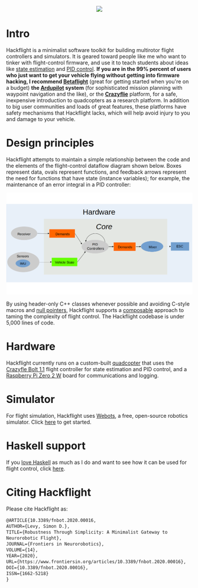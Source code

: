 <p align="center"> 
<img src="media/logo.png" width=450>
</p>

# Intro

Hackflight is a minimalist software toolkit for building multirotor flight
controllers and simulators.  It is geared toward people like me who want to
tinker with flight-control firmware, and use it to teach students about ideas
like
[state estimation](https://simondlevy.github.io/ekf-tutorial)
and
[PID control](https://en.wikipedia.org/wiki/Proportional%E2%80%93integral%E2%80%93derivative_controller).
<b>If you are in the 99% percent of
users who just want to get your vehicle flying without getting into firmware
hacking, I recommend [Betaflight](http://betaflight.com/)</b> (great for
getting started when you're on a budget)
<b>the [Ardupilot](http://copter.ardupilot.org) system</b> (for
sophisticated mission planning with waypoint navigation and the like), or
the <b>[Crazyflie](https://www.bitcraze.io/products/old-products/crazyflie-2-1/)</b>
platform, for a safe, inexpensive introduction to quadcopters as a research
platform.   In addition to big user communities and loads of great features,
these platforms have safety mechanisms that Hackflight lacks, which will help
avoid injury to you and damage to your vehicle.

# Design principles

Hackflight attempts to maintain a simple relationship between
the code and the elements of the flight-control dataflow diagram shown below.
Boxes represent data, ovals represent functions, and feedback arrows
represent the need for functions that have state (instance variables); for
example, the maintenance of an error integral in a PID controller:

<img src="media/dataflow2.png" width=700>

By using header-only C++ classes whenever possible and avoiding C-style macros and 
[null pointers](https://www.infoq.com/presentations/Null-References-The-Billion-Dollar-Mistake-Tony-Hoare/),
Hackflight supports a [composable](https://www.progress.com/blogs/what-composability-why-should-you-care) 
approach to taming the complexity of flight control. The Hackflight codebase is
under 5,000 lines of code.

# Hardware

Hackflight currently runs on a custom-built [quadcopter](media/boltquad.jpg) that uses 
the [Crazyfle Bolt 1.1](https://www.bitcraze.io/products/crazyflie-bolt-1-1/)
flight controller for state estimation and PID control, and a [Raspberry Pi
Zero 2 W](https://www.raspberrypi.com/products/raspberry-pi-zero-2-w/) board for 
communications and logging.

# Simulator

For flight simulation, Hackflight uses [Webots](https://cyberbotics.com/),
a free, open-source robotics simulator. Click [here](webots) to get started.

# Haskell support

If you [love Haskell](https://koerbitz.me/posts/Why-I-love-Haskell.html) as much
as I do and want to see how it can be used for flight control, click [here](haskell).

# Citing Hackflight

Please cite Hackflight as:

```
@ARTICLE{10.3389/fnbot.2020.00016,
AUTHOR={Levy, Simon D.},   
TITLE={Robustness Through Simplicity: A Minimalist Gateway to Neurorobotic Flight},      
JOURNAL={Frontiers in Neurorobotics},      
VOLUME={14},           
YEAR={2020},      
URL={https://www.frontiersin.org/articles/10.3389/fnbot.2020.00016},       
DOI={10.3389/fnbot.2020.00016},      
ISSN={1662-5218}
}
```
